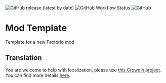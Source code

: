 ![GitHub release (latest by date)](https://img.shields.io/github/v/release/Porkchop13/Factorio-Mod-Template)
![GitHub Workflow Status](https://img.shields.io/github/workflow/status/Porkchop13/Factorio-Mod-Template/Lint?label=lint)
![GitHub](https://img.shields.io/github/license/Porkchop13/Factorio-Mod-Template)

# Mod Template

Template for a new Factorio mod

## Translation

You are welcome to help with localization, please use [this Crowdin project](https://crowdin.com/project/factorio-mods-localization). You can find more details [here](https://github.com/dima74/factorio-mods-localization#how-to-translate-using-crowdin).
